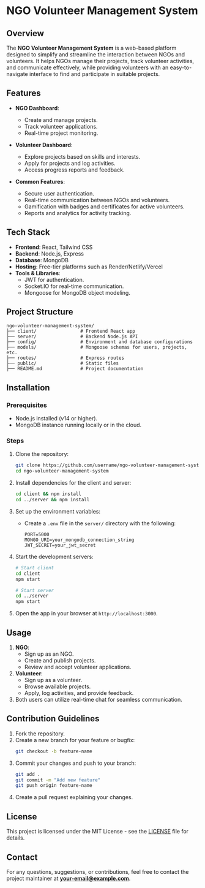 # NGO Volunteer Management System

## Overview

The **NGO Volunteer Management System** is a web-based platform designed to simplify and streamline the interaction between NGOs and volunteers. It helps NGOs manage their projects, track volunteer activities, and communicate effectively, while providing volunteers with an easy-to-navigate interface to find and participate in suitable projects.

## Features

- **NGO Dashboard**:
  - Create and manage projects.
  - Track volunteer applications.
  - Real-time project monitoring.
- **Volunteer Dashboard**:

  - Explore projects based on skills and interests.
  - Apply for projects and log activities.
  - Access progress reports and feedback.

- **Common Features**:
  - Secure user authentication.
  - Real-time communication between NGOs and volunteers.
  - Gamification with badges and certificates for active volunteers.
  - Reports and analytics for activity tracking.

## Tech Stack

- **Frontend**: React, Tailwind CSS
- **Backend**: Node.js, Express
- **Database**: MongoDB
- **Hosting**: Free-tier platforms such as Render/Netlify/Vercel
- **Tools & Libraries**:
  - JWT for authentication.
  - Socket.IO for real-time communication.
  - Mongoose for MongoDB object modeling.

## Project Structure

```
ngo-volunteer-management-system/
├── client/                # Frontend React app
├── server/                # Backend Node.js API
├── config/                # Environment and database configurations
├── models/                # Mongoose schemas for users, projects, etc.
├── routes/                # Express routes
├── public/                # Static files
├── README.md              # Project documentation
```

## Installation

### Prerequisites

- Node.js installed (v14 or higher).
- MongoDB instance running locally or in the cloud.

### Steps

1. Clone the repository:
   ```bash
   git clone https://github.com/username/ngo-volunteer-management-system.git
   cd ngo-volunteer-management-system
   ```
2. Install dependencies for the client and server:
   ```bash
   cd client && npm install
   cd ../server && npm install
   ```
3. Set up the environment variables:
   - Create a `.env` file in the `server/` directory with the following:
     ```env
     PORT=5000
     MONGO_URI=your_mongodb_connection_string
     JWT_SECRET=your_jwt_secret
     ```
4. Start the development servers:

   ```bash
   # Start client
   cd client
   npm start

   # Start server
   cd ../server
   npm start
   ```

5. Open the app in your browser at `http://localhost:3000`.

## Usage

1. **NGO**:
   - Sign up as an NGO.
   - Create and publish projects.
   - Review and accept volunteer applications.
2. **Volunteer**:
   - Sign up as a volunteer.
   - Browse available projects.
   - Apply, log activities, and provide feedback.
3. Both users can utilize real-time chat for seamless communication.

## Contribution Guidelines

1. Fork the repository.
2. Create a new branch for your feature or bugfix:
   ```bash
   git checkout -b feature-name
   ```
3. Commit your changes and push to your branch:
   ```bash
   git add .
   git commit -m "Add new feature"
   git push origin feature-name
   ```
4. Create a pull request explaining your changes.

## License

This project is licensed under the MIT License - see the [LICENSE](LICENSE) file for details.

## Contact

For any questions, suggestions, or contributions, feel free to contact the project maintainer at **your-email@example.com**.
